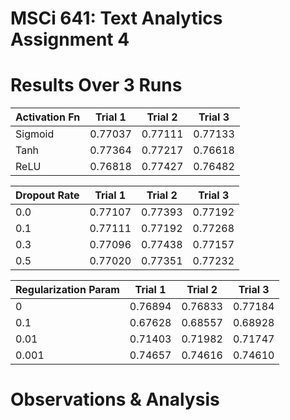 # MSCi 641: Text Analytics Assignment 4

# Results Over 3 Runs

| Activation Fn | Trial 1 | Trial 2 | Trial 3 |
| ------------- |---------|---------|---------|
| Sigmoid       | 0.77037 | 0.77111 | 0.77133 |
| Tanh          | 0.77364 | 0.77217 | 0.76618 |
| ReLU          | 0.76818 | 0.77427 | 0.76482 |

| Dropout Rate  | Trial 1 | Trial 2 | Trial 3 |
| ------------- |---------|---------|---------|
| 0.0           | 0.77107 | 0.77393 | 0.77192 |
| 0.1           | 0.77111 | 0.77192 | 0.77268 |
| 0.3           | 0.77096 | 0.77438 | 0.77157 |
| 0.5           | 0.77020 | 0.77351 | 0.77232 |

| Regularization Param | Trial 1 | Trial 2 | Trial 3 |
| -------------------- |---------|---------|---------|
| 0                    | 0.76894 | 0.76833 | 0.77184 |
| 0.1                  | 0.67628 | 0.68557 | 0.68928 |
| 0.01                 | 0.71403 | 0.71982 | 0.71747 |
| 0.001                | 0.74657 | 0.74616 | 0.74610 |


# Observations & Analysis
